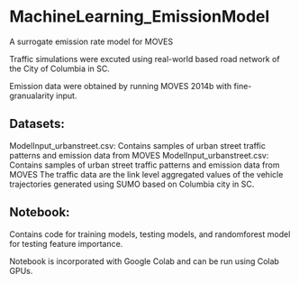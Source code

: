 # MachineLearning_EmissionModel
A surrogate emission rate model for MOVES

Traffic simulations were excuted using real-world based road network of the City of Columbia in SC.

Emission data were obtained by running MOVES 2014b with fine-granualarity input.
## Datasets:
ModelInput_urbanstreet.csv: Contains samples of urban street traffic patterns and emission data from MOVES
ModelInput_urbanstreet.csv: Contains samples of urban street traffic patterns and emission data from MOVES
The traffic data are the link level aggregated values of the vehicle trajectories generated using SUMO based on Columbia city in SC.

## Notebook:
Contains code for training models, testing models, and randomforest model for testing feature importance.

Notebook is incorporated with Google Colab and can be run using Colab GPUs.
